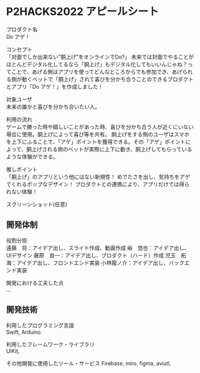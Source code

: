 # P2HACKS2022 アピールシート 

プロダクト名  
Do アゲ！

コンセプト  
「対面でしか出来ない”胴上げ”をオンラインでDo?」
未来では対面でやることがほとんどデジタル化してるなら「胴上げ」もデジタル化してもいいんじゃね？ってことで、あげる側はアプリを使ってどんなところからでも参加でき、あげられる側が動くベットで「胴上げ」されて喜びを分かち合うことのできるプロダクトとアプリ「Do アゲ！」を作成しました！

対象ユーザ  
未来の誰かと喜びを分かち合いたい人。

利用の流れ  
ゲームで勝った時や嬉しいことがあった時、喜びを分かち合う人が近くにいない場合に使用。胴上げによって喜び等を共有。
胴上げをする側のユーザはスマホを上下にふることで、「アゲ」ポイントを獲得できる。その「アゲ」ポイントによって、胴上げされる側のベットが実際に上下に動き、胴上げしてもらっているような体験ができる。

推しポイント  
「胴上げ」のアプリという他にはない新規性！
めでたさを出し、気持ちをアゲてくれるポップなデザイン！
プロダクトとの連携により、アプリだけでは得られない体験！

スクリーンショット(任意)  

## 開発体制 


役割分担  
遠藤　将：アイデア出し、スライド作成、動画作成
峪　悠也：アイデア出し、UIデザイン
藤原　良一：アイデア出し、プロダクト（ハード）作成
児玉　拓海：アイデア出し、フロントエンド実装
小林龍ノ介：アイデア出し、バックエンド実装

開発における工夫した点  
...  

## 開発技術 

利用したプログラミング言語  
Swift, Arduino

利用したフレームワーク・ライブラリ  
UIKit, 

その他開発に使用したツール・サービス
Firebase, miro, figma, aviutl, 
